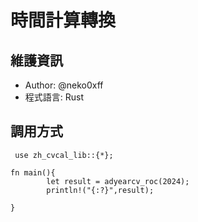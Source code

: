 時間計算轉換
===

## 維護資訊
- Author: @neko0xff
- 程式語言: Rust

## 調用方式

```rust=
 use zh_cvcal_lib::{*};

fn main(){
        let result = adyearcv_roc(2024);
        println!("{:?}",result);

}
```

